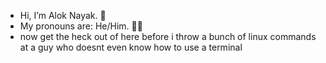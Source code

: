 - Hi, I’m Alok Nayak. 👋
- My pronouns are: He/Him. 🙋‍♂️
- now get the heck out of here before i throw a bunch of linux commands at a guy who doesnt even know how to use a terminal
